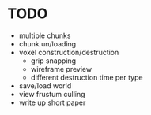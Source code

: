 # TODO
* multiple chunks
* chunk un/loading
* voxel construction/destruction
  * grip snapping
  * wireframe preview
  * different destruction time per type
* save/load world
* view frustum culling
* write up short paper